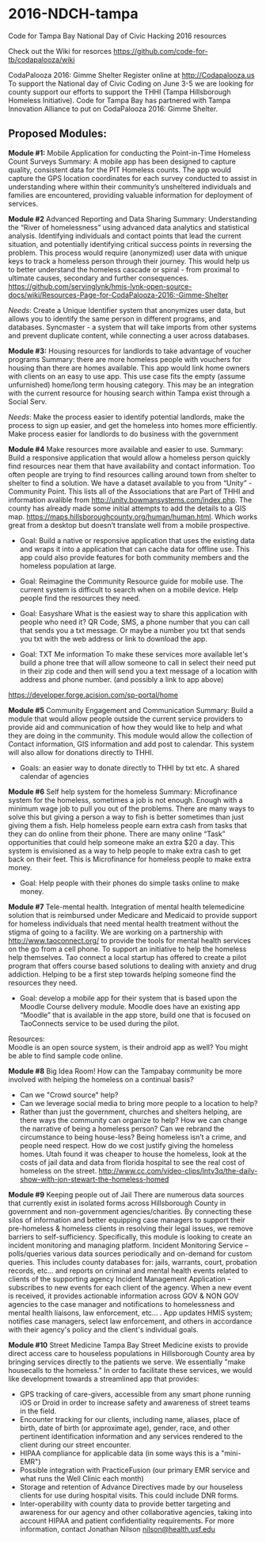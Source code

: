 # 2016-NDCH-tampa
Code for Tampa Bay National Day of Civic Hacking 2016 resources

Check out the Wiki for resorces
https://github.com/code-for-tb/codapalooza/wiki

 CodaPalooza 2016: Gimme Shelter 
Register online at  http://Codapalooza.us
To support the National day of Civic Coding on June 3-5 we are looking for county support our efforts to support the THHI (Tampa Hillsborough Homeless Initiative). Code for Tampa Bay has partnered with Tampa Innovation Alliance to put on CodaPalooza 2016: Gimme Shelter.  

## Proposed Modules:

**Module #1:** Mobile Application for conducting the Point-in-Time Homeless Count Surveys
Summary: A mobile app has been designed to capture quality, consistent data for the PIT Homeless counts. The app would capture the GPS location coordinates for each survey conducted to assist in understanding where within their community’s unsheltered individuals and families are encountered, providing valuable information for deployment of services. 

**Module #2** Advanced Reporting and Data Sharing
Summary: Understanding the “River of homelessness” using advanced data analytics and statistical analysis. Identifying individuals and contact points that lead the current situation, and potentially identifying critical success points in reversing the problem.  This process would require (anonymized) user data with unique keys to track a homeless person through their journey. This would help us to better understand the homeless cascade or spiral - from proximal to ultimate causes, secondary and further consequences.
https://github.com/servinglynk/hmis-lynk-open-source-docs/wiki/Resources-Page-for-CodaPalooza-2016:-Gimme-Shelter

*Needs*:
Create a Unique Identifier system that anonymizes user data, but allows you to identify the same person in different programs, and databases. 
Syncmaster - a system that will take imports from other systems and prevent duplicate content, while connecting a user across databases.

**Module #3:** Housing resources for landlords to take advantage of voucher programs
Summary: there are more homeless people with vouchers for housing than there are homes available.  This app would link home owners with clients on an easy to use app. This use case fits the empty (assume unfurnished) home/long term housing category. This may be an integration with the current resource for housing search within Tampa exist through a Social Serv.



*Needs*: 
Make the process easier to identify potential landlords, make the process to sign up easier, and get the homeless into homes more efficiently. 
Make process easier for landlords to do business with the government

**Module #4** Make resources more available and easier to use. 
Summary: Build a responsive application that would allow a homeless person quickly find resources near them that have availability and contact information. Too often people are trying to find resources calling around town from shelter to shelter to find a solution. We have a dataset available to you from “Unity” - Community Point. This lists all of the Associations that are Part of THHI and information avalible from http://unity.bowmansystems.com/index.php. The county has already made some initial attempts to add the details to a GIS map. https://maps.hillsboroughcounty.org/human/human.html. Which works great from a desktop but doesn’t translate well from a mobile prospective. 

* Goal: Build a native or responsive application that uses the existing data and wraps it into a application that can cache data for offline use. This app could also provide features for both community members and the homeless population at large. 

* Goal: Reimagine the Community Resource guide for mobile use. The current system is difficult to search when on a mobile device. Help people find the resources they need. 

* Goal: Easyshare 
What is the easiest way to share this application with people who need it? QR Code, SMS, a phone number that you can call that sends you a txt message. Or maybe a number you txt that sends you txt with the web address or link to download the app. 

* Goal: TXT Me information
To make these services more available let's build a phone tree that will allow someone to call in select their need put in their zip code and then will send you a text message of a location with address and phone number. (and possibly a link to app above)

https://developer.forge.acision.com/sp-portal/home

**Module #5** Community Engagement and Communication
Summary: Build a module that would allow people outside the current service providers to provide aid and communication of how they would like to help and what they are doing in the community. This module would allow the collection of Contact information, GIS information and add post to calendar. This system will also allow for donations directly to THHI. 

* Goals: 
an easier way to donate directly to THHI by txt etc.
A shared calendar of agencies



**Module #6** Self help system for the homeless
Summary: Microfinance system for the homeless, sometimes a job is not enough. Enough with a minimum wage job to pull you out of the problems. There are many ways to solve this but giving a person a way to fish is better sometimes than just giving them a fish. Help homeless people earn extra cash from tasks that they can do online from their phone. There are many online “Task” opportunities that could help someone make an extra $20 a day. This system is envisioned as a way to help people to make extra cash to get back on their feet. This is Microfinance for homeless people to make extra money. 

* Goal: Help people with their phones do simple tasks online to make money.

**Module #7** Tele-mental health. 
Integration of mental health telemedicine solution that is reimbursed under Medicare and Medicaid to provide support for homeless individuals that need mental health treatment without the stigma of going to a facility. We are working on a partnership with http://www.taoconnect.org/ to provide the tools for mental health services on the go from a cell phone. To support an initiative to help the homeless help themselves. Tao connect a local startup has offered to create a pilot program that offers course based solutions to dealing with anxiety and drug addiction. Helping to be a first step towards helping someone find the resources they need. 

* Goal: develop a mobile app for their system that is based upon the Moodle Course delivery module. Moodle does have an existing app “Moodle” that is available in the app store, build one that is focused on TaoConnects service to be used during the pilot. 

Resources:  
Moodle is an open source system, is their android app as well? You might be able to find sample code online. 

**Module #8** Big Idea Room!
How can the Tampabay community be more involved with helping the homeless on a continual basis?
* Can we "Crowd source" help?  
* Can we leverage social media to bring more people to a location to help?  
* Rather than just the government, churches and shelters helping, are there ways the community can organize to help?
How we can change the narrative of being a homeless person?
Can we rebrand the circumstance to being house-less?
Being homeless isn’t a crime, and people need respect. 
How do we cost justify giving the homeless homes.
Utah found it was cheaper to house the homeless, look at the costs of jail data and data from florida hospital to see the real cost of homeless on the street. 
http://www.cc.com/video-clips/lntv3q/the-daily-show-with-jon-stewart-the-homeless-homed


**Module #9** Keeping people out of Jail
There are numerous data sources that currently exist in isolated forms across Hillsborough County in government and non-government agencies/charities.  By connecting these silos of information and better equipping case managers to support their pre-homeless & homeless clients in resolving their legal issues, we remove barriers to self-sufficiency.  Specifically, this module is looking to create an incident monitoring and managing platform.
Incident Monitoring Service – polls/queries various data sources periodically and on-demand for custom queries.  This includes county databases for: jails, warrants, court, probation records, etc... and reports on criminal and mental health events related to clients of the supporting agency
Incident Management Application – subscribes to new events for each client of the agency.  When a new event is received, it provides actionable information across GOV & NON GOV agencies to the case manager and notifications to  homelessness and mental health liaisons, law enforcement, etc... .
App updates HMIS system; notifies case managers, select law enforcement, and others in accordance with their agency's policy and the client's individual goals.

**Module #10** Street Medicine
Tampa Bay Street Medicine exists to provide direct access care to houseless populations in Hillsborough County area by bringing services directly to the patients we serve. We essentially "make housecalls to the homeless." In order to facilitate these services, we would like development towards a streamlined app that provides:
* GPS tracking of care-givers, accessible from any smart phone running iOS or Droid in order to increase safety and awareness of street teams in the field.
* Encounter tracking for our clients, including name, aliases, place of birth, date of birth (or approximate age), gender, race, and other pertinent identification information and any services rendered to the client during our street encounter.
* HIPAA compliance for applicable data (in some ways this is a "mini-EMR")
* Possible integration with PracticeFusion (our primary EMR service and what runs the Well Clinic each month)
* Storage and retention of Advance Directives made by our houseless clients for use during hospital visits. This could include DNR forms.
* Inter-operability with county data to provide better targeting and awareness for our agency and other collaborative agencies, taking into account HIPAA and patient confidentiality requirements.
For more information, contact Jonathan Nilson <nilson@health.usf.edu>
